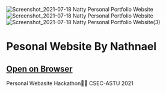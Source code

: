 

![Screenshot_2021-07-18 Natty Personal Portfolio Website](https://user-images.githubusercontent.com/56716832/126071168-627164eb-cb7c-404a-954d-86ffe1c3f00c.jpg)
![Screenshot_2021-07-18 Natty Personal Portfolio Website](https://user-images.githubusercontent.com/56716832/126071171-a1a23cc5-93f0-41d7-b088-c65c9b83cda7.png)![Screenshot_2021-07-18 Natty Personal Portfolio Website(3)](https://user-images.githubusercontent.com/56716832/126071294-a1a366df-9f3c-41e0-bd7c-36bfb047b3cf.jpg)

# Pesonal Website By Nathnael

## [Open on Browser](https://natty4.github.io)

Personal Webasite Hackathon🏃‍♀️ CSEC-ASTU 2021 
